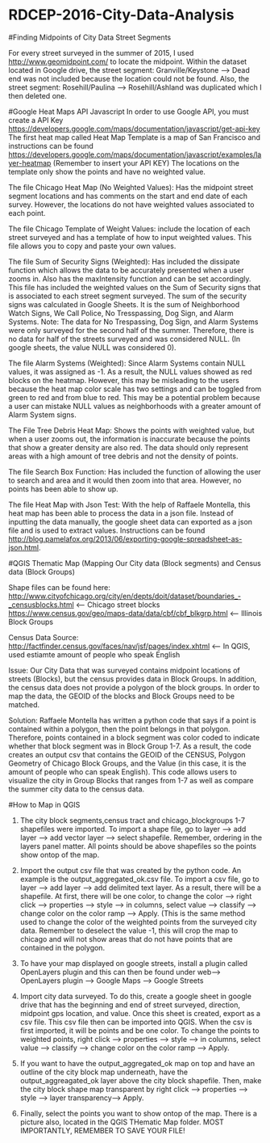 # RDCEP-2016-City-Data-Analysis

#Finding Midpoints of City Data Street Segments

For every street surveyed in the summer of 2015, I used http://www.geomidpoint.com/ to locate the midpoint. Within the dataset located in Google drive, the street segment: Granville/Keystone --> Dead end was not included because the location could not be found. Also, the street segment: Rosehill/Paulina --> Rosehill/Ashland was duplicated which I then deleted one.

#Google Heat Maps API Javascript
In order to use Google API, you must create a API Key https://developers.google.com/maps/documentation/javascript/get-api-key
The first heat map called Heat Map Template is a map of San Francisco and instructions can be found https://developers.google.com/maps/documentation/javascript/examples/layer-heatmap (Remember to insert your API KEY)
The locations on the template only show the points and have no weighted value. 

The file Chicago Heat Map (No Weighted Values): Has the midpoint street segment locations and has comments on the start and end date of each survey. However, the locations do not have weighted values associated to each point. 

The file Chicago Template of Weight Values: include the location of each street surveyed and has a template of how to input weighted values. This file allows you to copy and paste your own values. 

The file Sum of Security Signs (Weighted): Has included the dissipate function which allows the data to be accurately presented when a user zooms in. Also has the maxIntensity function and can be set accordingly. This file has included the weighted values on the Sum of Security signs that is associated to each street segment surveyed. The sum of the security signs was calculated in Google Sheets. It is the sum of Neighborhood Watch Signs, We Call Police, No Tresspassing, Dog Sign, and Alarm Systems. Note: The data for No Trespassing, Dog Sign, and Alarm Systems were only surveyed for the second half of the summer. Therefore, there is no data for half of the streets surveyed and was considered NULL. (In google sheets, the value NULL was considered 0). 

The file Alarm Systems (Weighted): Since Alarm Systems contain NULL values, it was assigned as -1. As a result, the NULL values showed as red blocks on the heatmap. However, this may be misleading to the users because the heat map color scale has two settings and can be toggled from green to red and from blue to red. This may be a potential problem because a user can mistake NULL values as neighborhoods with a greater amount of Alarm System signs. 

The File Tree Debris Heat Map: Shows the points with weighted value, but when a user zooms out, the information is inaccurate because the points that show a greater density are also red. The data should only represent areas with a high amount of tree debris and not the density of points. 

The file Search Box Function: Has included the function of allowing the user to search and area and it would then zoom into that area. However, no points has been able to show up. 

The file Heat Map with Json Test: With the help of Raffaele Montella, this heat map has been able to process the data in a json file. Instead of inputting the data manually, the google sheet data can exported as a json file and is used to extract values. Instructions can be found http://blog.pamelafox.org/2013/06/exporting-google-spreadsheet-as-json.html. 

#QGIS Thematic Map (Mapping Our City data (Block segments) and Census data (Block Groups)

Shape files can be found here:
http://www.cityofchicago.org/city/en/depts/doit/dataset/boundaries_-_censusblocks.html  <-- Chicago street blocks
https://www.census.gov/geo/maps-data/data/cbf/cbf_blkgrp.html  <-- Illinois Block Groups 

Census Data Source: http://factfinder.census.gov/faces/nav/jsf/pages/index.xhtml  <-- In QGIS, used estiamte amount of people who speak English

Issue: Our City Data that was surveyed contains midpoint locations of streets (Blocks), but the census provides data in Block Groups. In addition, the census data does not provide a polygon of the block groups. In order to map the data, the GEOID of the blocks and Block Groups need to be matched. 

Solution: Raffaele Montella has written a python code that says if a point is contained within a polygon, then the point belongs in that polygon. Therefore, points contained in a block segment was color coded to indicate whether that block segment was in Block Group 1-7. As a result, the code creates an output csv that contains the GEOID of the CENSUS, Polygon Geometry of Chicago Block Groups, and the Value (in this case, it is the amount of people who can speak English). This code allows users to visualize the city in Group Blocks that ranges from 1-7 as well as compare the summer city data to the census data. 

#How to Map in QGIS

1. The city block segments,census tract and chicago_blockgroups 1-7 shapefiles were imported. To import a shape file, go to layer --> add layer --> add vector layer --> select shapefile. Remember, ordering in the layers panel matter. All points should be above shapefiles so the points show ontop of the map. 

2. Import the output csv file that was created by the python code. An example is the output_aggregated_ok.csv file. To import a csv file, go to layer --> add layer --> add delimited text layer. As a result, there will be a shapefile. At first, there will be one color, to change the color --> right click --> properties --> style --> in columns, select value --> classify --> change color on the color ramp --> Apply. (This is the same method used to change the color of the weighted points from the surveyed city data. Remember to deselect the value -1, this will crop the map to chicago and will not show areas that do not have points that are contained in the polygon. 

3. To have your map displayed on google streets, install a plugin called OpenLayers plugin and this can then be found under web--> OpenLayers plugin --> Google Maps --> Google Streets

4. Import city data surveyed. To do this, create a google sheet in google drive that has the beginning and end of street surveyed, direction, midpoint gps location, and value. Once this sheet is created, export as a csv file. This csv file then can be imported into QGIS. When the csv is first imported, it will be points and be one color. To change the points to weighted points, right click --> properties --> style --> in columns, select value --> classify --> change color on the color ramp --> Apply. 

5. If you want to have the output_aggregated_ok map on top and have an outline of the city block map underneath, have the output_aggreagated_ok layer above the city block shapefile. Then, make the city block shape map transparent by right click --> properties --> style --> layer transparency--> Apply.

6. Finally, select the points you want to show ontop of the map. There is a picture also, located in the QGIS THematic Map folder. MOST IMPORTANTLY, REMEMBER TO SAVE YOUR FILE!







  

